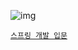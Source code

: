 ![img](https://cdn.inflearn.com/public/files/courses/325630/9ba4e8d7-814d-40f3-8e04-871929619bb0/325630-kor.png)

[`스프링 개발 입문`](https://www.inflearn.com/course/%EC%8A%A4%ED%94%84%EB%A7%81-%EC%9E%85%EB%AC%B8-%EC%8A%A4%ED%94%84%EB%A7%81%EB%B6%80%ED%8A%B8#curriculum)

